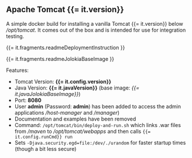 ## Apache Tomcat {{= it.version}}

A simple docker build for installing a vanilla Tomcat {{= it.version}} below
*/opt/tomcat*. It comes out of the box and is intended for use for
integration testing.

{{= it.fragments.readmeDeploymentInstruction }}

{{= it.fragments.readmeJolokiaBaseImage }}

Features:

* Tomcat Version: **{{= it.config.version}}**
* Java Version: **{{= it.javaVersion}}** (base image: *{{= it.javaJolokiaBaseImage}}*)
* Port: **8080**
* User **admin** (Password: **admin**) has been added to access the admin
  applications */host-manager* and */manager*)
* Documentation and examples have been removed
* Command: `/opt/tomcat/bin/deploy-and-run.sh` which links .war files from */maven* to 
  */opt/tomcat/webapps* and then calls `{{= it.config.runCmd}} run`
* Sets `-Djava.security.egd=file:/dev/./urandom` for faster startup times
  (though a bit less secure)
  